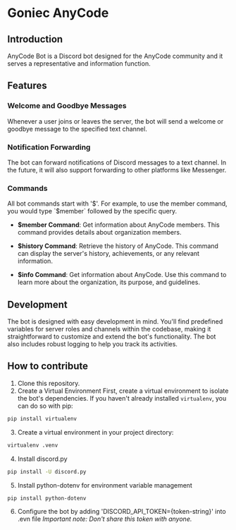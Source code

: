 # Goniec AnyCode

## Introduction

AnyCode Bot is a Discord bot designed for the AnyCode community and it serves a representative and information function.

## Features

### Welcome and Goodbye Messages
Whenever a user joins or leaves the server, the bot will send a welcome or goodbye message to the specified text channel. 

### Notification Forwarding
The bot can forward notifications of Discord messages to a text channel. In the future, it will also support forwarding to other platforms like Messenger.

### Commands
All bot commands start with '$'. For example, to use the member command, you would type `$member` followed by the specific query.
- **$member Command**: Get information about AnyCode members. This command provides details about organization members.

- **$history Command**: Retrieve the history of AnyCode. This command can display the server's history, achievements, or any relevant information.

- **$info Command**: Get information about AnyCode. Use this command to learn more about the organization, its purpose, and guidelines.
  
## Development

The bot is designed with easy development in mind. You'll find predefined variables for server roles and channels within the codebase, making it straightforward to customize and extend the bot's functionality. The bot also includes robust logging to help you track its activities.

## How to contribute

1. Clone this repository.
2. Create a Virtual Environment
First, create a virtual environment to isolate the bot's dependencies. If you haven't already installed `virtualenv`, you can do so with pip:
```bash
pip install virtualenv
```
3. Create a virtual environment in your project directory:
```bash
virtualenv .venv
```
4. Install discord.py
```bash
pip install -U discord.py
```
5. Install python-dotenv for environment variable management
```bash
pip install python-dotenv
```
6. Configure the bot by adding 'DISCORD_API_TOKEN={token-string}' into .evn file
*Important note: Don't share this token with anyone.*
